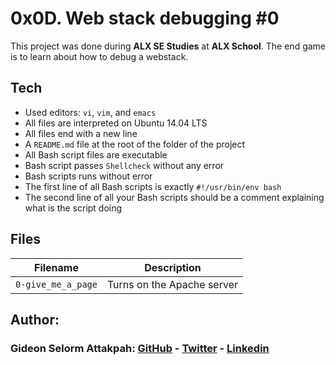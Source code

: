 # 0x0D. Web stack debugging #0

This project was done during **ALX SE Studies** at **ALX School**. The end game is to learn about how to debug a webstack.

## Tech
* Used editors: `vi`, `vim`, and `emacs`
* All files are interpreted on Ubuntu 14.04 LTS
* All files end with a new line
* A `README.md` file at the root of the folder of the project
* All Bash script files are executable
* Bash script passes `Shellcheck` without any error
* Bash scripts runs without error
* The first line of all Bash scripts is exactly `#!/usr/bin/env bash`
* The second line of all your Bash scripts should be a comment explaining what is the script doing

## Files

| Filename | Description |
| -------- | ----------- |
| `0-give_me_a_page` | Turns on the Apache server |

## Author:
### Gideon Selorm Attakpah: [GitHub](https://github.com/iamgideonchrist) - [Twitter](https://twitter.com/iamgideonchrist) - [Linkedin](https://www.linkedin.com/in/iamgideonchrist/)
